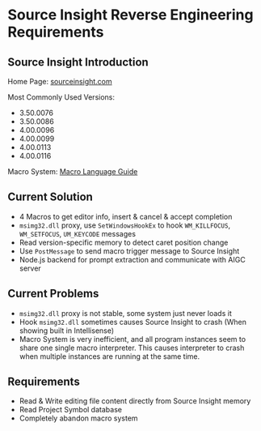 # Source Insight Reverse Engineering Requirements

## Source Insight Introduction

Home Page: [sourceinsight.com](http://www.sourceinsight.com/)

Most Commonly Used Versions:

- 3.50.0076
- 3.50.0086
- 4.00.0096
- 4.00.0099
- 4.00.0113
- 4.00.0116

Macro
System: [Macro Language Guide](https://www.sourceinsight.com/doc/v4/userguide/index.html#t=Manual%2FMacro_Language%2FMacro_Language.htm)

## Current Solution

- 4 Macros to get editor info, insert & cancel & accept completion
- `msimg32.dll` proxy, use `SetWindowsHookEx` to hook `WM_KILLFOCUS`, `WM_SETFOCUS`, `UM_KEYCODE` messages
- Read version-specific memory to detect caret position change
- Use `PostMessage` to send macro trigger message to Source Insight
- Node.js backend for prompt extraction and communicate with AIGC server

## Current Problems

- `msimg32.dll` proxy is not stable, some system just never loads it
- Hook `msimg32.dll` sometimes causes Source Insight to crash (When showing built in Intellisense)
- Macro System is very inefficient, and all program instances seem to share one single macro interpreter. This causes
  interpreter to crash when multiple instances are running at the same time.

## Requirements

- Read & Write editing file content directly from Source Insight memory
- Read Project Symbol database
- Completely abandon macro system
